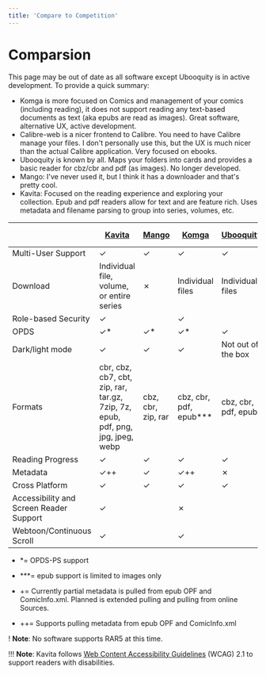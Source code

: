```yaml
---
title: 'Compare to Competition'
---
```


# Comparsion
This page may be out of date as all software except Ubooquity is in active development. To provide a quick summary: 
* Komga is more focused on Comics and management of your comics (including reading), it does not support reading any text-based documents as text (aka epubs are read as images). Great software, alternative UX, active development. 
* Calibre-web is a nicer frontend to Calibre. You need to have Calibre manage your files. I don't personally use this, but the UX is much nicer than the actual Calibre application. Very focused on ebooks.
* Ubooquity is known by all. Maps your folders into cards and provides a basic reader for cbz/cbr and pdf (as images). No longer developed.
* Mango: I've never used it, but I think it has a downloader and that's pretty cool.
* Kavita: Focused on the reading experience and exploring your collection. Epub and pdf readers allow for text and are feature rich. Uses metadata and filename parsing to group into series, volumes, etc.  

| | [Kavita](https://github.com/Kareadita/Kavita) | [Mango](https://github.com/hkalexling/Mango) | [Komga](https://github.com/gotson/komga) | [Ubooquity](https://vaemendis.net/ubooquity/) | [Calibre-web](https://github.com/janeczku/calibre-web) |
|  ------ | ------ | ------ | ------ | ------ | ------ |
| Multi-User Support | ✓ | ✓ | ✓ | ✓ | ✓ |
| Download |Individual file, volume, or entire series | ✗ | Individual files | Individual files | Individual files |
| Role-based Security| ✓ | | ✓ |  | ✓ | 
| OPDS  | ✓* | ✓* | ✓* | ✓ | ✓ |
| Dark/light mode | ✓ | ✓ | ✓ | Not out of the box | ✗ |
| Formats | cbr, cbz, cb7, cbt, zip, rar, tar.gz, 7zip, 7z, epub, pdf, png, jpg, jpeg, webp | cbz, cbr, zip, rar | cbz, cbr, pdf, epub*** | cbz, cbr, pdf, epub | mobi, epub, pdf, cbz, cbr, cbt, lit, doc(x), odt, rtf, html |
| Reading Progress | ✓ | ✓ | ✓ | ✓ | ✓ |
| Metadata | ✓++ | ✓ | ✓++ | ✗ | ✓ |
| Cross Platform | ✓ | ✓ | ✓ | ✓ | ✓ |
| Accessibility and Screen Reader Support | ✓ | | ✗ | | ✗ |
| Webtoon/Continuous Scroll | ✓ | |✓ | | |

* *= OPDS-PS support

* ***= epub support is limited to images only 

* += Currently partial metadata is pulled from epub OPF and ComicInfo.xml. Planned is extended pulling and pulling from online Sources. 
* ++= Supports pulling metadata from epub OPF and ComicInfo.xml

! **Note**: No software supports RAR5 at this time.

!!! **Note**: Kavita follows [Web Content Accessibility Guidelines](https://www.w3.org/TR/WCAG21/) (WCAG) 2.1 to support readers with disabilities.